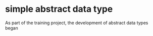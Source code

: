 # simple abstract data type
As part of the training project, the development of abstract data types began
